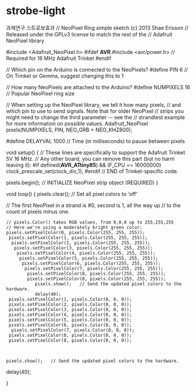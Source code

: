 # strobe-light
과제연구 스트로보효과
// NeoPixel Ring simple sketch (c) 2013 Shae Erisson
// Released under the GPLv3 license to match the rest of the
// Adafruit NeoPixel library

#include <Adafruit_NeoPixel.h>
#ifdef __AVR__
 #include <avr/power.h> // Required for 16 MHz Adafruit Trinket
#endif

// Which pin on the Arduino is connected to the NeoPixels?
#define PIN        6 // On Trinket or Gemma, suggest changing this to 1

// How many NeoPixels are attached to the Arduino?
#define NUMPIXELS 16 // Popular NeoPixel ring size

// When setting up the NeoPixel library, we tell it how many pixels,
// and which pin to use to send signals. Note that for older NeoPixel
// strips you might need to change the third parameter -- see the
// strandtest example for more information on possible values.
Adafruit_NeoPixel pixels(NUMPIXELS, PIN, NEO_GRB + NEO_KHZ800);

#define DELAYVAL 1000 // Time (in milliseconds) to pause between pixels

void setup() {
  // These lines are specifically to support the Adafruit Trinket 5V 16 MHz.
  // Any other board, you can remove this part (but no harm leaving it):
#if defined(__AVR_ATtiny85__) && (F_CPU == 16000000)
  clock_prescale_set(clock_div_1);
#endif
  // END of Trinket-specific code.

  pixels.begin(); // INITIALIZE NeoPixel strip object (REQUIRED)
}

void loop() {
  pixels.clear(); // Set all pixel colors to 'off'

  // The first NeoPixel in a strand is #0, second is 1, all the way up
  // to the count of pixels minus one.


    // pixels.Color() takes RGB values, from 0,0,0 up to 255,255,255
    // Here we're using a moderately bright green color:
    pixels.setPixelColor(0, pixels.Color(255, 255, 255));
     pixels.setPixelColor(1, pixels.Color(255, 255, 255));
      pixels.setPixelColor(2, pixels.Color(255, 255, 255));
       pixels.setPixelColor(3, pixels.Color(255, 255, 255));
        pixels.setPixelColor(4, pixels.Color(255, 255, 255));
         pixels.setPixelColor(5, pixels.Color(255, 255, 255));
          pixels.setPixelColor(6, pixels.Color(255, 255, 255));
           pixels.setPixelColor(7, pixels.Color(255, 255, 255));
            pixels.setPixelColor(8, pixels.Color(255, 255, 255));    
            pixels.setPixelColor(8, pixels.Color(255, 255, 255));
               pixels.show();   // Send the updated pixel colors to the hardware.
               delay(40);
     pixels.setPixelColor(1, pixels.Color(0, 0, 0));
     pixels.setPixelColor(2, pixels.Color(0, 0, 0));
     pixels.setPixelColor(3, pixels.Color(0, 0, 0));
     pixels.setPixelColor(4, pixels.Color(0, 0, 0));
     pixels.setPixelColor(5, pixels.Color(0, 0, 0));
     pixels.setPixelColor(6, pixels.Color(0, 0, 0));
      pixels.setPixelColor(7, pixels.Color(0, 0, 0));
     pixels.setPixelColor(0, pixels.Color(0, 0, 0));
     pixels.setPixelColor(8, pixels.Color(0, 0, 0));
    
           

    pixels.show();   // Send the updated pixel colors to the hardware.
  delay(40);


  }

